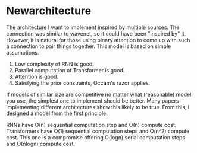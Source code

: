 # Newarchitecture
The architecture I want to implement inspired by multiple sources. 
The connection was similar to wavenet, so it could have been "inspired by" it. However, it is natural for those using binary attention to come up with such a connection to pair things together.
This model is based on simple assumptions.
1. Low complexity of RNN is good.
2. Parallel computation of Transformer is good.
3. Attention is good.
4. Satisfying the prior constraints, Occam's razor applies.

If models of similar size are competitive no matter what (reasonable) model you use, the simplest one to implement should be better. Many papers implementing different architectures show this likely to be true.
From this, I designed a model from the first principle.

RNNs have O(n) sequential computation step and O(n) compute cost. Transformers have O(1) sequential computation steps and O(n^2) compute cost. This one is a compromise offering O(logn) serial computation steps and O(nlogn) compute cost.
